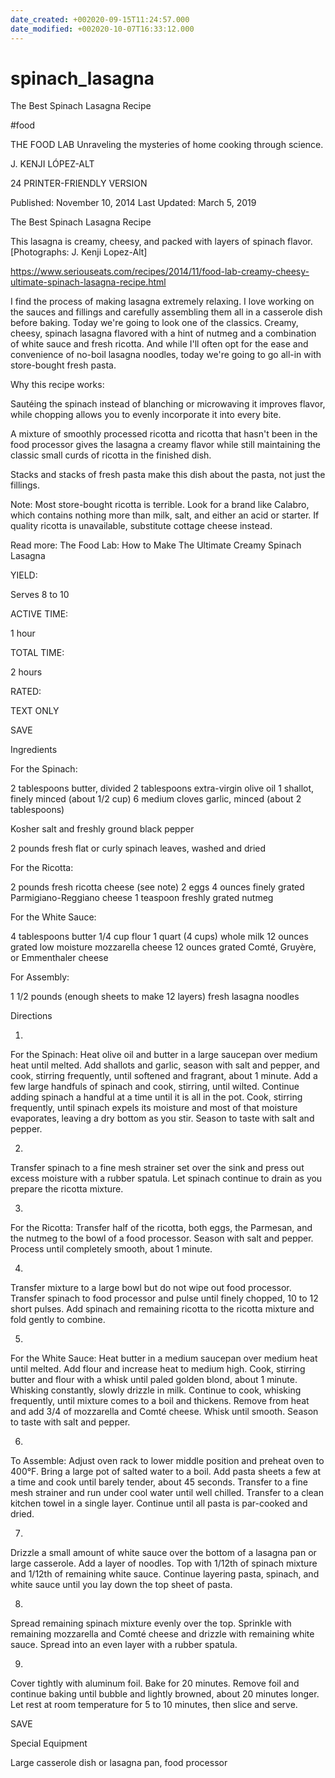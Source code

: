 ```yaml
---
date_created: +002020-09-15T11:24:57.000
date_modified: +002020-10-07T16:33:12.000
---
```


# spinach_lasagna

The Best Spinach Lasagna Recipe

#food

THE FOOD LAB Unraveling the mysteries of home cooking through science.

J. KENJI LÓPEZ-ALT

24 PRINTER-FRIENDLY VERSION

Published: November 10, 2014 Last Updated: March 5, 2019

The Best Spinach Lasagna Recipe

This lasagna is creamy, cheesy, and packed with layers of spinach flavor. [Photographs: J. Kenji Lopez-Alt]

https://www.seriouseats.com/recipes/2014/11/food-lab-creamy-cheesy-ultimate-spinach-lasagna-recipe.html

I find the process of making lasagna extremely relaxing. I love working on the sauces and fillings and carefully assembling them all in a casserole dish before baking. Today we're going to look one of the classics. Creamy, cheesy, spinach lasagna flavored with a hint of nutmeg and a combination of white sauce and fresh ricotta. And while I'll often opt for the ease and convenience of no-boil lasagna noodles, today we're going to go all-in with store-bought fresh pasta.

Why this recipe works:

Sautéing the spinach instead of blanching or microwaving it improves flavor, while chopping allows you to evenly incorporate it into every bite.

A mixture of smoothly processed ricotta and ricotta that hasn't been in the food processor gives the lasagna a creamy flavor while still maintaining the classic small curds of ricotta in the finished dish.

Stacks and stacks of fresh pasta make this dish about the pasta, not just the fillings.

Note: Most store-bought ricotta is terrible. Look for a brand like Calabro, which contains nothing more than milk, salt, and either an acid or starter. If quality ricotta is unavailable, substitute cottage cheese instead.

Read more: The Food Lab: How to Make The Ultimate Creamy Spinach Lasagna

YIELD:

Serves 8 to 10

ACTIVE TIME:

1 hour

TOTAL TIME:

2 hours

RATED:

    

TEXT ONLY

 
 
 SAVE

Ingredients

For the Spinach:

2 tablespoons butter, divided
2 tablespoons extra-virgin olive oil
1 shallot, finely minced (about 1/2 cup)
6 medium cloves garlic, minced (about 2 tablespoons)

Kosher salt and freshly ground black pepper

2 pounds fresh flat or curly spinach leaves, washed and dried

For the Ricotta:

2 pounds fresh ricotta cheese (see note)
2 eggs
4 ounces finely grated Parmigiano-Reggiano cheese
1 teaspoon freshly grated nutmeg

For the White Sauce:

4 tablespoons butter
1/4 cup flour
1 quart (4 cups) whole milk
12 ounces grated low moisture mozzarella cheese
12 ounces grated Comté, Gruyère, or Emmenthaler cheese

For Assembly:

1 1/2 pounds (enough sheets to make 12 layers) fresh lasagna noodles

Directions

1.

For the Spinach: Heat olive oil and butter in a large saucepan over medium heat until melted. Add shallots and garlic, season with salt and pepper, and cook, stirring frequently, until softened and fragrant, about 1 minute. Add a few large handfuls of spinach and cook, stirring, until wilted. Continue adding spinach a handful at a time until it is all in the pot. Cook, stirring frequently, until spinach expels its moisture and most of that moisture evaporates, leaving a dry bottom as you stir. Season to taste with salt and pepper.

2.

Transfer spinach to a fine mesh strainer set over the sink and press out excess moisture with a rubber spatula. Let spinach continue to drain as you prepare the ricotta mixture.

3.

For the Ricotta: Transfer half of the ricotta, both eggs, the Parmesan, and the nutmeg to the bowl of a food processor. Season with salt and pepper. Process until completely smooth, about 1 minute.

4.

Transfer mixture to a large bowl but do not wipe out food processor. Transfer spinach to food processor and pulse until finely chopped, 10 to 12 short pulses. Add spinach and remaining ricotta to the ricotta mixture and fold gently to combine.

5.

For the White Sauce: Heat butter in a medium saucepan over medium heat until melted. Add flour and increase heat to medium high. Cook, stirring butter and flour with a whisk until paled golden blond, about 1 minute. Whisking constantly, slowly drizzle in milk. Continue to cook, whisking frequently, until mixture comes to a boil and thickens. Remove from heat and add 3/4 of mozzarella and Comté cheese. Whisk until smooth. Season to taste with salt and pepper.

6.

To Assemble: Adjust oven rack to lower middle position and preheat oven to 400°F. Bring a large pot of salted water to a boil. Add pasta sheets a few at a time and cook until barely tender, about 45 seconds. Transfer to a fine mesh strainer and run under cool water until well chilled. Transfer to a clean kitchen towel in a single layer. Continue until all pasta is par-cooked and dried.

7.

Drizzle a small amount of white sauce over the bottom of a lasagna pan or large casserole. Add a layer of noodles. Top with 1/12th of spinach mixture and 1/12th of remaining white sauce. Continue layering pasta, spinach, and white sauce until you lay down the top sheet of pasta.

8.

Spread remaining spinach mixture evenly over the top. Sprinkle with remaining mozzarella and Comté cheese and drizzle with remaining white sauce. Spread into an even layer with a rubber spatula.

9.

Cover tightly with aluminum foil. Bake for 20 minutes. Remove foil and continue baking until bubble and lightly browned, about 20 minutes longer. Let rest at room temperature for 5 to 10 minutes, then slice and serve.

 SAVE

Special Equipment

Large casserole dish or lasagna pan, food processor
